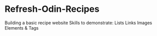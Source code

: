 # Refresh-Odin-Recipes

Building a basic recipe website
Skills to demonstrate:
    Lists
    Links
    Images
    Elements & Tags